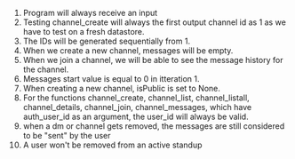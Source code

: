 1. Program will always receive an input
2. Testing channel_create will always the first output channel id as 1 as we have to test on a fresh datastore.
3. The IDs will be generated sequentially from 1.
4. When we create a new channel, messages will be empty.
5. When we join a channel, we will be able to see the message history for the channel.
6. Messages start value is equal to 0 in itteration 1.
7. When creating a new channel, isPublic is set to None.
8. For the functions channel_create, channel_list, channel_listall, channel_details, channel_join, channel_messages,  which have auth_user_id as an argument, the user_id will always be valid.
9. when a dm or channel gets removed, the messages are still considered to be "sent" by the user
10. A user won't be removed from an active standup